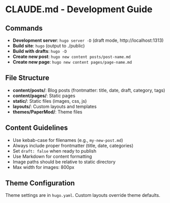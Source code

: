 # CLAUDE.md - Development Guide

## Commands

- **Development server**: `hugo server -D` (draft mode, http://localhost:1313)
- **Build site**: `hugo` (output to ./public)
- **Build with drafts**: `hugo -D`
- **Create new post**: `hugo new content posts/post-name.md`
- **Create new page**: `hugo new content pages/page-name.md`

## File Structure

- **content/posts/**: Blog posts (frontmatter: title, date, draft, category, tags)
- **content/pages/**: Static pages
- **static/**: Static files (images, css, js)
- **layouts/**: Custom layouts and templates
- **themes/PaperMod/**: Theme files

## Content Guidelines

- Use kebab-case for filenames (e.g., `my-new-post.md`)
- Always include proper frontmatter (title, date, categories)
- Set `draft: false` when ready to publish
- Use Markdown for content formatting
- Image paths should be relative to static directory
- Max width for images: 800px

## Theme Configuration

Theme settings are in `hugo.yaml`. Custom layouts override theme defaults.